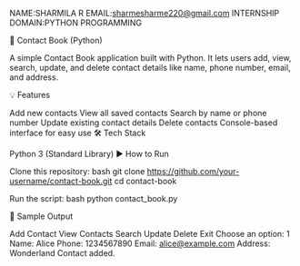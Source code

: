 NAME:SHARMILA R EMAIL:sharmesharme220@gmail.com INTERNSHIP DOMAIN:PYTHON PROGRAMMING

📒 Contact Book (Python)

A simple Contact Book application built with Python. It lets users add, view, search, update, and delete contact details like name, phone number, email, and address.

💡 Features

Add new contacts
View all saved contacts
Search by name or phone number
Update existing contact details
Delete contacts
Console-based interface for easy use
🛠 Tech Stack

Python 3 (Standard Library)
▶️ How to Run

Clone this repository: bash git clone https://github.com/your-username/contact-book.git cd contact-book

Run the script: bash python contact_book.py

🧪 Sample Output

Add Contact
View Contacts
Search
Update
Delete
Exit Choose an option: 1 Name: Alice Phone: 1234567890 Email: alice@example.com Address: Wonderland Contact added.
